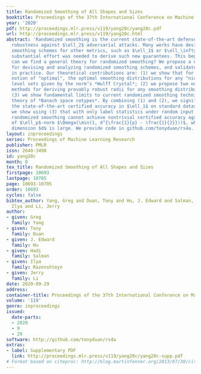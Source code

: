 ```yaml
---
title: Randomized Smoothing of All Shapes and Sizes
booktitle: Proceedings of the 37th International Conference on Machine Learning
year: '2020'
pdf: http://proceedings.mlr.press/v119/yang20c/yang20c.pdf
url: http://proceedings.mlr.press/v119/yang20c.html
abstract: 'Randomized smoothing is the current state-of-the-art defense with provable
  robustness against $\ell_2$ adversarial attacks. Many works have devised new randomized
  smoothing schemes for other metrics, such as $\ell_1$ or $\ell_\infty$; however,
  substantial effort was needed to derive such new guarantees. This begs the question:
  can we find a general theory for randomized smoothing? We propose a novel framework
  for devising and analyzing randomized smoothing schemes, and validate its effectiveness
  in practice. Our theoretical contributions are: (1) we show that for an appropriate
  notion of "optimal", the optimal smoothing distributions for any "nice" norms have
  level sets given by the norm’s *Wulff Crystal*; (2) we propose two novel and complementary
  methods for deriving provably robust radii for any smoothing distribution; and,
  (3) we show fundamental limits to current randomized smoothing techniques via the
  theory of *Banach space cotypes*. By combining (1) and (2), we significantly improve
  the state-of-the-art certified accuracy in $\ell_1$ on standard datasets. Meanwhile,
  we show using (3) that with only label statistics under random input perturbations,
  randomized smoothing cannot achieve nontrivial certified accuracy against perturbations
  of $\ell_p$-norm $\Omega(\min(1, d^{\frac{1}{p} - \frac{1}{2}}))$, when the input
  dimension $d$ is large. We provide code in github.com/tonyduan/rs4a.'
layout: inproceedings
series: Proceedings of Machine Learning Research
publisher: PMLR
issn: 2640-3498
id: yang20c
month: 0
tex_title: Randomized Smoothing of All Shapes and Sizes
firstpage: 10693
lastpage: 10705
page: 10693-10705
order: 10693
cycles: false
bibtex_author: Yang, Greg and Duan, Tony and Hu, J. Edward and Salman, Hadi and Razenshteyn,
  Ilya and Li, Jerry
author:
- given: Greg
  family: Yang
- given: Tony
  family: Duan
- given: J. Edward
  family: Hu
- given: Hadi
  family: Salman
- given: Ilya
  family: Razenshteyn
- given: Jerry
  family: Li
date: 2020-09-29
address: 
container-title: Proceedings of the 37th International Conference on Machine Learning
volume: '119'
genre: inproceedings
issued:
  date-parts:
  - 2020
  - 9
  - 29
software: http://github.com/tonyduan/rs4a
extras:
- label: Supplementary PDF
  link: http://proceedings.mlr.press/v119/yang20c/yang20c-supp.pdf
# Format based on citeproc: http://blog.martinfenner.org/2013/07/30/citeproc-yaml-for-bibliographies/
---
```

